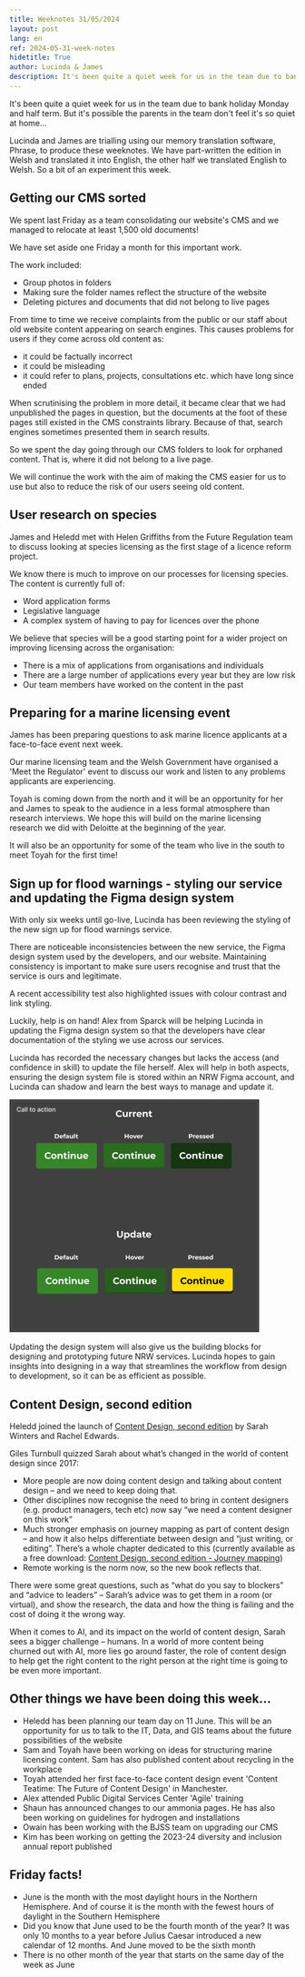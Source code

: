 ```yaml
---
title: Weeknotes 31/05/2024
layout: post
lang: en
ref: 2024-05-31-week-notes
hidetitle: True
author: Lucinda & James
description: It's been quite a quiet week for us in the team due to bank holiday Monday and half term. 
---
```


It's been quite a quiet week for us in the team due to bank holiday Monday and half term. But it's possible the parents in the team don't feel it's so quiet at home...

Lucinda and James are trialling using our memory translation software, Phrase, to produce these weeknotes. We have part-written the edition in Welsh and translated it into English, the other half we translated English to Welsh. So a bit of an experiment this week. 

## Getting our CMS sorted

We spent last Friday as a team consolidating our website's CMS and we managed to relocate at least 1,500 old documents! 

We have set aside one Friday a month for this important work. 

The work included: 

+ Group photos in folders 
+ Making sure the folder names reflect the structure of the website
+ Deleting pictures and documents that did not belong to live pages

From time to time we receive complaints from the public or our staff about old website content appearing on search engines. This causes problems for users if they come across old content as: 

+ it could be factually incorrect
+ it could be misleading
+ it could refer to plans, projects, consultations etc. which have long since ended 

When scrutinising the problem in more detail, it became clear that we had unpublished the pages in question, but the documents at the foot of these pages still existed in the CMS constraints library. Because of that, search engines sometimes presented them in search results. 

So we spent the day going through our CMS folders to look for orphaned content. That is, where it did not belong to a live page.  

We will continue the work with the aim of making the CMS easier for us to use but also to reduce the risk of our users seeing old content.  

## User research on species

James and Heledd met with Helen Griffiths from the Future Regulation team to discuss looking at species licensing as the first stage of a licence reform project. 

We know there is much to improve on our processes for licensing species. The content is currently full of:

+ Word application forms
+ Legislative language
+ A complex system of having to pay for licences over the phone

We believe that species will be a good starting point for a wider project on improving licensing across the organisation: 

+ There is a mix of applications from organisations and individuals 
+ There are a large number of applications every year but they are low risk  
+ Our team members have worked on the content in the past

## Preparing for a marine licensing event

James has been preparing questions to ask marine licence applicants at a face-to-face event next week. 

Our marine licensing team and the Welsh Government have organised a 'Meet the Regulator' event to discuss our work and listen to any problems applicants are experiencing. 

Toyah is coming down from the north and it will be an opportunity for her and James to speak to the audience in a less formal atmosphere than research interviews. We hope this will build on the marine licensing research we did with Deloitte at the beginning of the year.  

It will also be an opportunity for some of the team who live in the south to meet Toyah for the first time! 

## Sign up for flood warnings - styling our service and updating the Figma design system

With only six weeks until go-live, Lucinda has been reviewing the styling of the new sign up for flood warnings service.

There are noticeable inconsistencies between the new service, the Figma design system used by the developers, and our website. Maintaining consistency is important to make sure users recognise and trust that the service is ours and legitimate.

A recent accessibility test also highlighted issues with colour contrast and link styling.

Luckily, help is on hand! Alex from Sparck will be helping Lucinda in updating the Figma design system so that the developers have clear documentation of the styling we use across our services.

Lucinda has recorded the necessary changes but lacks the access (and confidence in skill) to update the file herself. Alex will help in both aspects, ensuring the design system file is stored within an NRW Figma account, and Lucinda can shadow and learn the best ways to manage and update it.

![alt text](https://github.com/nrw-digital/week-notes/blob/20d93ac52dcff1ad22f07f155fa53a00cbef05a3/images/31-05-2024-001.png?raw=true)

Updating the design system will also give us the building blocks for designing and prototyping future NRW services. Lucinda hopes to gain insights into designing in a way that streamlines the workflow from design to development, so it can be as efficient as possible.

## Content Design, second edition

Heledd joined the launch of [Content Design, second edition](https://contentdesign.london/shop/content-design-by-sarah-winters-and-rachel-edwards) by Sarah Winters and Rachel Edwards.

Giles Turnbull quizzed Sarah about what’s changed in the world of content design since 2017:

+ More people are now doing content design and talking about content design – and we need to keep doing that.
+ Other disciplines now recognise the need to bring in content designers (e.g. product managers, tech etc) now say “we need a content designer on this work”
+ Much stronger emphasis on journey mapping as part of content design – and how it also helps differentiate between design and “just writing, or editing”. There’s a whole chapter dedicated to this (currently available as a free download: [Content Design, second edition - Journey mapping](https://contentdesign-london.myshopify.com/products/content-design-second-edition-free-journey-mapping-chapter))
+ Remote working is the norm now, so the new book reflects that.

There were some great questions, such as “what do you say to blockers” and “advice to leaders” – Sarah’s advice was to get them in a room (or virtual), and show the research, the data and how the thing is failing and the cost of doing it the wrong way.  

When it comes to AI, and its impact on the world of content design, Sarah sees a bigger challenge – humans. In a world of more content being churned out with AI, more lies go around faster, the role of content design to help get the right content to the right person at the right time is going to be even more important. 

## Other things we have been doing this week… 

+ Heledd has been planning our team day on 11 June. This will be an opportunity for us to talk to the IT, Data, and GIS teams about the future possibilities of the website
+ Sam and Toyah have been working on ideas for structuring marine licensing content. Sam has also published content about recycling in the workplace
+ Toyah attended her first face-to-face content design event 'Content Teatime: The Future of Content Design' in Manchester.
+ Alex attended Public Digital Services Center 'Agile' training
+ Shaun has announced changes to our ammonia pages. He has also been working on guidelines for hydrogen and installations
+ Owain has been working with the BJSS team on upgrading our CMS
+ Kim has been working on getting the 2023-24 diversity and inclusion annual report published

## Friday facts! 

+ June is the month with the most daylight hours in the Northern Hemisphere. And of course it is the month with the fewest hours of daylight in the Southern Hemisphere
+ Did you know that June used to be the fourth month of the year? It was only 10 months to a year before Julius Caesar introduced a new calendar of 12 months. And June moved to be the sixth month
+ There is no other month of the year that starts on the same day of the week as June
